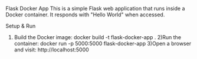 Flask Docker App
This is a simple Flask web application that runs inside a Docker container. It responds with "Hello World" when accessed.

Setup & Run
1) Build the Docker image:
docker build -t flask-docker-app .
2)Run the container:
docker run -p 5000:5000 flask-docker-app
3)Open a browser and visit:
http://localhost:5000



